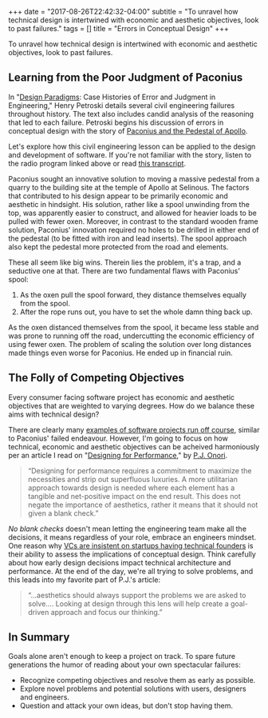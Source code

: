 +++
date = "2017-08-26T22:42:32-04:00"
subtitle = "To unravel how technical design is intertwined with economic and aesthetic objectives, look to past failures."
tags = []
title = "Errors in Conceptual Design"
+++

<p class="lede">
To unravel how technical design is intertwined with economic and aesthetic
objectives, look to past failures.
</p>

<h2>Learning from the Poor Judgment of Paconius</h2>

In "<a href="https://www.goodreads.com/book/show/16247.Design_Paradigms">Design
Paradigms</a>: Case Histories of Error and Judgment in Engineering," Henry
Petroski details several civil engineering failures throughout history. The text
also includes candid analysis of the reasoning that led to each failure.
Petroski begins his discussion of errors in conceptual design with the story of
[Paconius and the Pedestal of
Apollo](http://www.kuhf.org/programaudio/engines/eng1101_64k.m3u). 

Let's explore how this civil engineering lesson can be applied to the design and
development of software. If you're not familiar with the story, listen to the
radio program linked above or read [this
transcript](http://www.uh.edu/engines/epi1101.htm).

Paconius sought an innovative solution to moving a massive pedestal from a
quarry to the building site at the temple of Apollo at Selinous. The factors
that contributed to his design appear to be primarily economic and aesthetic in
hindsight. His solution, rather like a spool unwinding from the top, was
apparently easier to construct, and allowed for heavier loads to be pulled with
fewer oxen. Moreover, in contrast to the standard wooden frame solution,
Paconius' innovation required no holes to be drilled in either end of the
pedestal (to be fitted with iron and lead inserts). The spool approach also kept
the pedestal more protected from the road and elements.

These all seem like big wins. Therein lies the problem, it's a trap, and a
seductive one at that. There are two fundamental flaws with Paconius' spool:

<ol class="tabular-figures">
  <li>
    As the oxen pull the spool forward, they distance themselves equally from the
   spool.
  </li>
  <li>
    After the rope runs out, you have to set the whole damn thing back up.
  </li>
</ol>

<p class="no-indent">
  As the oxen distanced themselves from the spool, it became less stable and was
  prone to running off the road, undercutting the economic efficiency of using
  fewer oxen. The problem of scaling the solution over long distances made things
  even worse for Paconius. He ended up in financial ruin.
</p>

<h2>The Folly of Competing Objectives</h2>

Every consumer facing software project has economic and aesthetic objectives
that are weighted to varying degrees. How do we balance these aims with
technical design?

There are clearly many [examples of software projects run off
course](http://en.wikipedia.org/wiki/Anti-pattern), similar to Paconius' failed
endeavour. However, I'm going to focus on how technical, economic and aesthetic
objectives can be acheived harmoniously per an article I read on "[Designing for
Performance](http://webdesign.tutsplus.com/articles/user-experience-articles/designing-for-performance/),"
by [P.J. Onori](https://twitter.com/somerandomdude).

<blockquote
cite="http://webdesign.tutsplus.com/articles/user-experience-articles/designing-for-performance/">
&ldquo;Designing for performance requires a commitment to maximize the
necessities and strip out superfluous luxuries. A more utilitarian approach
towards design is needed where each element has a tangible and net-positive
impact on the end result. This does not negate the importance of aesthetics,
rather it means that it should not given a blank check.&rdquo; </blockquote>

*No blank checks* doesn't mean letting the engineering team make all the
decisions, it means regardless of your role, embrace an engineers mindset. One
reason why [VCs are insistent on startups having technical
founders](http://allthingsd.com/20130305/seven-more-questions-for-andreessen-horowitz-enterprise-dude-peter-levine/?mod=tweet)
is their ability to assess the implications of conceptual design. Think
carefully about how early design decisions impact technical architecture and
performance. At the end of the day, we're all trying to solve problems, and this
leads into my favorite part of P.J.'s article:

<blockquote
cite="http://webdesign.tutsplus.com/articles/user-experience-articles/designing-for-performance/">
&ldquo;…aesthetics should always support the problems we are asked to solve….
Looking at design through this lens will help create a goal-driven approach and
focus our thinking.&rdquo; </blockquote>

<h2>In Summary</h2>

Goals alone aren't enough to keep a project on track. To spare future
generations the humor of reading about your own spectacular failures:

- Recognize competing objectives and resolve them as early as possible.
- Explore novel problems and potential solutions with users, designers and
  engineers.
- Question and attack your own ideas, but don't stop having them.
